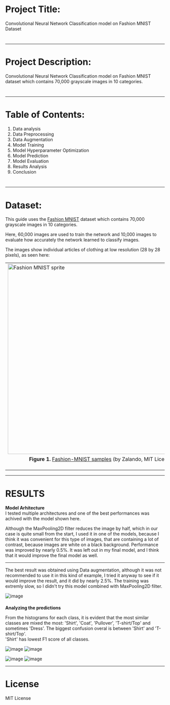 # Project Title:
Convolutional Neural Network Classification model on Fashion MNIST Dataset
#
---
# Project Description:
Convolutional Neural Network Classification model on Fashion MNIST dataset which contains 70,000 grayscale images in 10 categories. 
#
---
# Table of Contents:

  1. Data analysis
  2. Data Preprocessing
  3. Data Augmentation
  4. Model Training
  5. Model Hyperparameter Optimization
  6. Model Prediction
  7. Model Evaluation
  8. Results Analysis
  9. Conclusion
#
---
# Dataset:
This guide uses the [Fashion MNIST](https://github.com/zalandoresearch/fashion-mnist) dataset which contains 70,000 grayscale images in 10 categories. 

Here, 60,000 images are used to train the network and 10,000 images to evaluate how accurately the network learned to classify images. 

The images show individual articles of clothing at low resolution (28 by 28 pixels), as seen here:

<table>
  <tr><td>
    <img src="https://tensorflow.org/images/fashion-mnist-sprite.png"
         alt="Fashion MNIST sprite"  width="600">
  </td></tr>
  <tr><td align="center">
    <b>Figure 1.</b> <a href="https://github.com/zalandoresearch/fashion-mnist">Fashion-MNIST samples</a> (by Zalando, MIT License).<br/>&nbsp;
  </td></tr>
</table>

---
# RESULTS
####
**Model Arhitecture**      
I tested multiple architectures and one of the best performances was achived with the model shown here.

Although the MaxPooling2D filter reduces the image by half, which in our case is quite small from the start, I used it in one of the models, because I think it was convenient for this type of images, that are containing a lot of contrast, because images are white on a black background. Performance was improved by nearly 0.5%. It was left out in my final model, and I think that it would improve the final model as well.

---
The best result was obtained using Data augmentation, although it was not recommended to use it in this kind of example, I tried it anyway to see if it would improve the result, and it did by nearly 2.5%. The training was extremly slow, so I didn't try this model combined with MaxPooling2D filter.     

![image](https://github.com/VesnaPop-Dimitrijoska/Convolutional-Neural-Network-Classification-model-FashionMNIST/assets/144008804/65784d23-8f85-4b31-afe1-6aab27cac086)

####
**Analyzing the predictions**  
    
From the histograms for each class, it is evident that the most similar classes are mixed the most: 'Shirt', 'Coat', 'Pullover', 'T-shirt/Top' and sometimes 'Dress'. The biggest confusion overal is between 'Shirt' and 'T-shirt/Top'.     
'Shirt' has lowest F1 score of all classes.
        
![image](https://github.com/VesnaPop-Dimitrijoska/Convolutional-Neural-Network-Classification-model-FashionMNIST/assets/144008804/c5a6a755-188e-4f08-a241-e96f899949d7) ![image](https://github.com/VesnaPop-Dimitrijoska/Convolutional-Neural-Network-Classification-model-FashionMNIST/assets/144008804/71d2f3c0-7be9-41b6-835b-bba9fa9f7c9d)

![image](https://github.com/VesnaPop-Dimitrijoska/Convolutional-Neural-Network-Classification-model-FashionMNIST/assets/144008804/7d2d940b-13b6-4d18-aa34-1537f1c6bb9c) ![image](https://github.com/VesnaPop-Dimitrijoska/Convolutional-Neural-Network-Classification-model-FashionMNIST/assets/144008804/f12ac040-55db-482a-81c3-1977c76e05e8)

---
#
# License
MIT License
#

